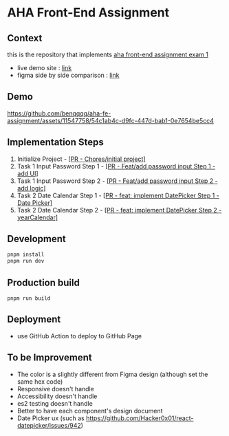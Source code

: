 # AHA Front-End Assignment

## Context

this is the repository that implements [aha front-end assignment exam 1](https://docs.google.com/document/d/1OfUtksOOGix-W81D6URAAtPOhabH_mcLEHEq5qZGMlg/edit)

- live demo site : [link](https://benqqqq.github.io/aha-fe-assignment/)
- figma side by side comparison : [link](<https://www.figma.com/file/RDeMksdEhjhNKpISYGMkm8/Front-end-Exam-(Mitch-Wu)?type=design&node-id=6083%3A309&t=tH2GXLqIwh3dqMVI-1>)

## Demo


https://github.com/benqqqq/aha-fe-assignment/assets/11547758/54c1ab4c-d9fc-447d-bab1-0e7654be5cc4



## Implementation Steps

1. Initialize Project - [[PR - Chores/initial project]](https://github.com/benqqqq/aha-fe-assignment/pull/1)
2. Task 1 Input Password Step 1 - [[PR - Feat/add password input Step 1 - add UI]](https://github.com/benqqqq/aha-fe-assignment/pull/2)
3. Task 1 Input Password Step 2 - [[PR - Feat/add password input Step 2 - add logic]](https://github.com/benqqqq/aha-fe-assignment/pull/6)
4. Task 2 Date Calendar Step 1 - [[PR - feat: implement DatePicker Step 1 - Date Picker]](https://github.com/benqqqq/aha-fe-assignment/pull/7)
5. Task 2 Date Calendar Step 2 - [[PR - feat: implement DatePicker Step 2 - yearCalendar]](https://github.com/benqqqq/aha-fe-assignment/pull/8)

## Development

```bash
pnpm install
pnpm run dev
```

## Production build

```base
pnpm run build
```

## Deployment

- use GitHub Action to deploy to GitHub Page

## To be Improvement

- The color is a slightly different from Figma design (although set the same hex code)
- Responsive doesn't handle
- Accessibility doesn't handle
- es2 testing doesn't handle
- Better to have each component's design document
- Date Picker ux (such as https://github.com/Hacker0x01/react-datepicker/issues/942)
